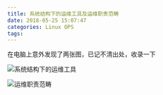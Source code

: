 ```yaml
---
title: 系统结构下的运维工具及运维职责范畴
date: 2018-05-25 15:07:47
categories: Linux OPS
tags:
---
```



在电脑上意外发现了两张图，已记不清出处，收录一下


![系统结构下的运维工具](http://p7wcdketk.bkt.clouddn.com/18-5-25/1377558.jpg)


![运维职责范畴](http://p7wcdketk.bkt.clouddn.com/18-5-25/96460767.jpg)